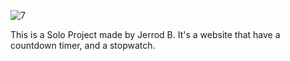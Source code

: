 ![7](https://github.com/user-attachments/assets/55c72b22-4c80-41d0-a6e9-34d77ab20a09)


This is a Solo Project made by Jerrod B. It's a website that have a countdown timer, and a stopwatch. 

